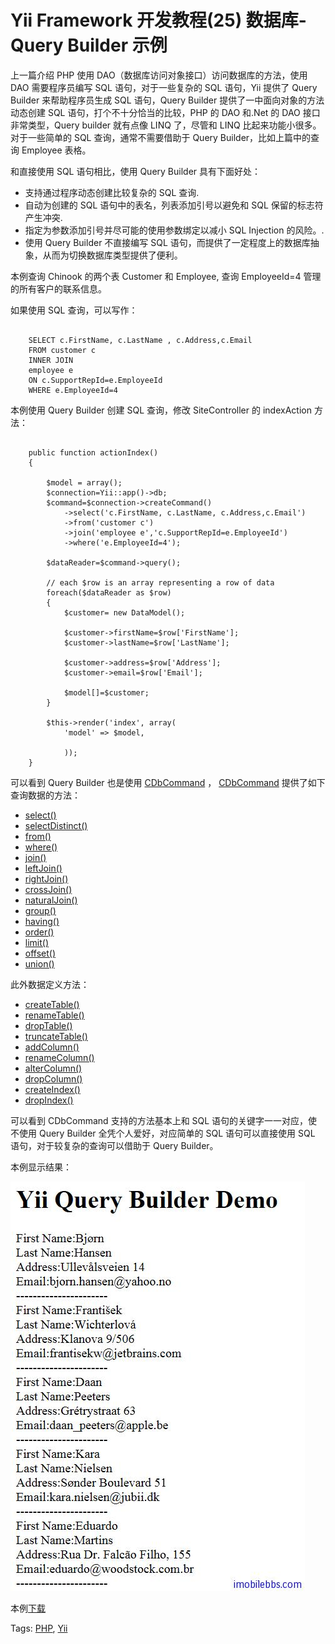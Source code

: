 # Yii Framework 开发教程(25) 数据库-Query Builder 示例

上一篇介绍 PHP 使用 DAO（数据库访问对象接口）访问数据库的方法，使用 DAO 需要程序员编写 SQL 语句，对于一些复杂的 SQL 语句，Yii 提供了 Query Builder 来帮助程序员生成 SQL 语句，Query Builder 提供了一中面向对象的方法动态创建 SQL 语句，打个不十分恰当的比较，PHP 的 DAO 和.Net 的 DAO 接口非常类型，Query builder 就有点像 LINQ 了，尽管和 LINQ 比起来功能小很多。对于一些简单的 SQL 查询，通常不需要借助于 Query Builder，比如上篇中的查询 Employee 表格。

和直接使用 SQL 语句相比，使用 Query Builder 具有下面好处：

- 支持通过程序动态创建比较复杂的 SQL 查询.
- 自动为创建的 SQL 语句中的表名，列表添加引号以避免和 SQL 保留的标志符产生冲突.
- 指定为参数添加引号并尽可能的使用参数绑定以减小 SQL Injection 的风险。.
- 使用 Query Builder 不直接编写 SQL 语句，而提供了一定程度上的数据库抽象，从而为切换数据库类型提供了便利。

本例查询 Chinook 的两个表 Customer 和 Employee, 查询 EmployeeId=4 管理的所有客户的联系信息。

如果使用 SQL 查询，可以写作：

```

    SELECT c.FirstName, c.LastName , c.Address,c.Email
    FROM customer c
    INNER JOIN
    employee e
    ON c.SupportRepId=e.EmployeeId
    WHERE e.EmployeeId=4

```

本例使用 Query Builder 创建 SQL 查询，修改 SiteController 的 indexAction 方法：

```

    public function actionIndex()
    {
    
    	$model = array();
    	$connection=Yii::app()->db;
    	$command=$connection->createCommand()
    		->select('c.FirstName, c.LastName, c.Address,c.Email')
    		->from('customer c')
    		->join('employee e','c.SupportRepId=e.EmployeeId')
    		->where('e.EmployeeId=4');
    
    	$dataReader=$command->query();
    
    	// each $row is an array representing a row of data
    	foreach($dataReader as $row)
    	{
    		$customer= new DataModel();
    
    		$customer->firstName=$row['FirstName'];
    		$customer->lastName=$row['LastName'];
    
    		$customer->address=$row['Address'];
    		$customer->email=$row['Email'];
    
    		$model[]=$customer;
    	}
    
    	$this->render('index', array(
    		'model' => $model,
    
    		));
    }

```

可以看到 Query Builder 也是使用 [CDbCommand](http://www.yiiframework.com/doc/api/1.1/CDbCommand) ， [CDbCommand](http://www.yiiframework.com/doc/api/1.1/CDbCommand) 提供了如下查询数据的方法：

- [select()](http://www.yiiframework.com/doc/api/1.1/CDbCommand#select())
- [selectDistinct()](http://www.yiiframework.com/doc/api/1.1/CDbCommand#selectDistinct)
- [from()](http://www.yiiframework.com/doc/api/1.1/CDbCommand#from())
- [where()](http://www.yiiframework.com/doc/api/1.1/CDbCommand#where())
- [join()](http://www.yiiframework.com/doc/api/1.1/CDbCommand#join())
- [leftJoin()](http://www.yiiframework.com/doc/api/1.1/CDbCommand#leftJoin)
- [rightJoin()](http://www.yiiframework.com/doc/api/1.1/CDbCommand#rightJoin)
- [crossJoin()](http://www.yiiframework.com/doc/api/1.1/CDbCommand#crossJoin)
- [naturalJoin()](http://www.yiiframework.com/doc/api/1.1/CDbCommand#naturalJoin)
- [group()](http://www.yiiframework.com/doc/api/1.1/CDbCommand#group())
- [having()](http://www.yiiframework.com/doc/api/1.1/CDbCommand#having())
- [order()](http://www.yiiframework.com/doc/api/1.1/CDbCommand#order())
- [limit()](http://www.yiiframework.com/doc/api/1.1/CDbCommand#limit())
- [offset()](http://www.yiiframework.com/doc/api/1.1/CDbCommand#offset())
- [union()](http://www.yiiframework.com/doc/api/1.1/CDbCommand#union())

此外数据定义方法：

- [createTable()](http://www.yiiframework.com/doc/api/1.1/CDbCommand#createTable)
- [renameTable()](http://www.yiiframework.com/doc/api/1.1/CDbCommand#renameTable)
- [dropTable()](http://www.yiiframework.com/doc/api/1.1/CDbCommand#dropTable)
- [truncateTable()](http://www.yiiframework.com/doc/api/1.1/CDbCommand#truncateTable)
- [addColumn()](http://www.yiiframework.com/doc/api/1.1/CDbCommand#addColumn)
- [renameColumn()](http://www.yiiframework.com/doc/api/1.1/CDbCommand#renameColumn)
- [alterColumn()](http://www.yiiframework.com/doc/api/1.1/CDbCommand#alterColumn)
- [dropColumn()](http://www.yiiframework.com/doc/api/1.1/CDbCommand#dropColumn)
- [createIndex()](http://www.yiiframework.com/doc/api/1.1/CDbCommand#createIndex)
- [dropIndex()](http://www.yiiframework.com/doc/api/1.1/CDbCommand#dropIndex)

可以看到 CDbCommand 支持的方法基本上和 SQL 语句的关键字一一对应，使不使用 Query Builder 全凭个人爱好，对应简单的 SQL 语句可以直接使用 SQL 语句，对于较复杂的查询可以借助于 Query Builder。

本例显示结果：

![picture25.1](images/25.1.jpg)

本例[下载](http://www.imobilebbs.com/download/yii/QueryBuilderDemo.zip)

Tags: [PHP](http://www.imobilebbs.com/wordpress/archives/tag/php), [Yii](http://www.imobilebbs.com/wordpress/archives/tag/yii)